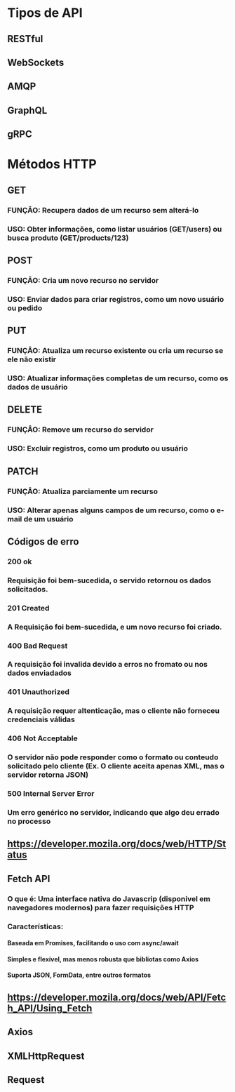 # Tipos de API

## RESTful
## WebSockets
## AMQP
## GraphQL
## gRPC



# Métodos HTTP 

## GET
### FUNÇÃO: Recupera dados de um recurso sem alterá-lo
### USO: Obter informações, como listar usuários (GET/users) ou busca produto (GET/products/123)

## POST
### FUNÇÃO: Cria um novo recurso no servidor
### USO: Enviar dados para criar registros, como um novo usuário ou pedido

## PUT
### FUNÇÂO: Atualiza um recurso existente ou cria um recurso se ele não existir 
### USO: Atualizar informações completas de um recurso, como os dados de usuário

## DELETE
### FUNÇÂO: Remove um recurso do servidor
### USO: Excluir registros, como um produto ou usuário

## PATCH
### FUNÇÂO: Atualiza parciamente um recurso
### USO: Alterar apenas alguns campos de um recurso, como o e-mail de um usuário


## Códigos de erro

### 200 ok
### Requisição foi bem-sucedida, o servido retornou os dados solicitados.

### 201 Created
### A Requisição foi bem-sucedida, e um novo recurso foi criado.

### 400 Bad Request
### A requisição foi invalida devido a erros no fromato ou nos dados enviadados

### 401 Unauthorized
### A requisição requer altenticação, mas o cliente não forneceu credenciais válidas

### 406 Not Acceptable
### O servidor não pode responder como o formato ou conteudo solicitado pelo cliente (Ex. O cliente aceita apenas XML, mas o servidor retorna JSON)

### 500 Internal Server Error
### Um erro genérico no servidor, indicando que algo deu errado no processo

## https://developer.mozila.org/docs/web/HTTP/Status


## Fetch API
### O que é: Uma interface nativa do Javascrip (disponivel em navegadores modernos) para fazer requisições HTTP
### Características:
#### Baseada em Promises, facilitando o uso com async/await
#### Simples e flexível, mas menos robusta que bibliotas como Axios
#### Suporta JSON, FormData, entre outros formatos
## https://developer.mozila.org/docs/web/API/Fetch_API/Using_Fetch


## Axios
## XMLHttpRequest
## Request
